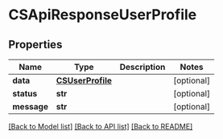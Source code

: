 # CSApiResponseUserProfile

## Properties
Name | Type | Description | Notes
------------ | ------------- | ------------- | -------------
**data** | [**CSUserProfile**](CSUserProfile.md) |  | [optional] 
**status** | **str** |  | [optional] 
**message** | **str** |  | [optional] 

[[Back to Model list]](../README.md#documentation-for-models) [[Back to API list]](../README.md#documentation-for-api-endpoints) [[Back to README]](../README.md)


